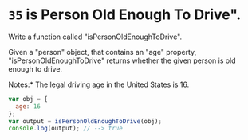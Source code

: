 # `35` is Person Old Enough To Drive".

Write a function called "isPersonOldEnoughToDrive".

Given a "person" object, that contains an "age" property, "isPersonOldEnoughToDrive" returns whether the given person is old enough to drive.

Notes:* The legal driving age in the United States is 16.



```js
var obj = {
  age: 16
};
var output = isPersonOldEnoughToDrive(obj);
console.log(output); // --> true
```
